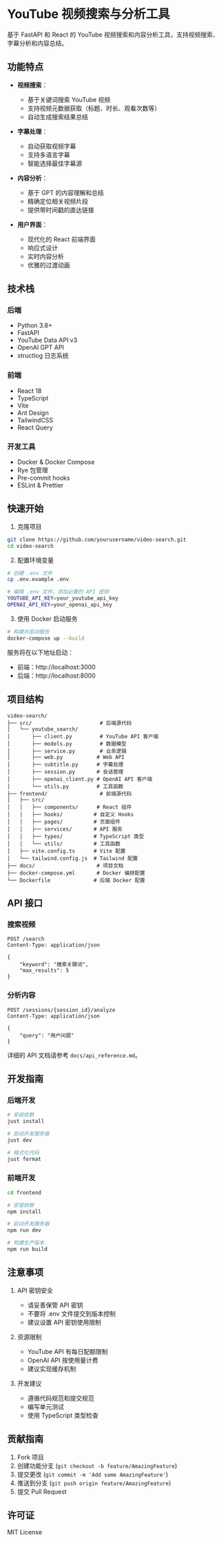 # YouTube 视频搜索与分析工具

基于 FastAPI 和 React 的 YouTube 视频搜索和内容分析工具，支持视频搜索、字幕分析和内容总结。

## 功能特点

- **视频搜索**：
  - 基于关键词搜索 YouTube 视频
  - 支持视频元数据获取（标题、时长、观看次数等）
  - 自动生成搜索结果总结

- **字幕处理**：
  - 自动获取视频字幕
  - 支持多语言字幕
  - 智能选择最佳字幕源

- **内容分析**：
  - 基于 GPT 的内容理解和总结
  - 精确定位相关视频片段
  - 提供带时间戳的直达链接

- **用户界面**：
  - 现代化的 React 前端界面
  - 响应式设计
  - 实时内容分析
  - 优雅的过渡动画

## 技术栈

### 后端
- Python 3.8+
- FastAPI
- YouTube Data API v3
- OpenAI GPT API
- structlog 日志系统

### 前端
- React 18
- TypeScript
- Vite
- Ant Design
- TailwindCSS
- React Query

### 开发工具
- Docker & Docker Compose
- Rye 包管理
- Pre-commit hooks
- ESLint & Prettier

## 快速开始

1. 克隆项目
```bash
git clone https://github.com/yourusername/video-search.git
cd video-search
```

2. 配置环境变量
```bash
# 创建 .env 文件
cp .env.example .env

# 编辑 .env 文件，添加必要的 API 密钥
YOUTUBE_API_KEY=your_youtube_api_key
OPENAI_API_KEY=your_openai_api_key
```

3. 使用 Docker 启动服务
```bash
# 构建并启动服务
docker-compose up --build
```

服务将在以下地址启动：
- 前端：http://localhost:3000
- 后端：http://localhost:8000

## 项目结构

```
video-search/
├── src/                      # 后端源代码
│   └── youtube_search/
│       ├── client.py         # YouTube API 客户端
│       ├── models.py         # 数据模型
│       ├── service.py        # 业务逻辑
│       ├── web.py           # Web API
│       ├── subtitle.py      # 字幕处理
│       ├── session.py       # 会话管理
│       ├── openai_client.py # OpenAI API 客户端
│       └── utils.py         # 工具函数
├── frontend/                 # 前端源代码
│   ├── src/
│   │   ├── components/      # React 组件
│   │   ├── hooks/          # 自定义 Hooks
│   │   ├── pages/          # 页面组件
│   │   ├── services/       # API 服务
│   │   ├── types/          # TypeScript 类型
│   │   └── utils/          # 工具函数
│   ├── vite.config.ts      # Vite 配置
│   └── tailwind.config.js  # Tailwind 配置
├── docs/                    # 项目文档
├── docker-compose.yml       # Docker 编排配置
└── Dockerfile              # 后端 Docker 配置
```

## API 接口

### 搜索视频
```http
POST /search
Content-Type: application/json

{
    "keyword": "搜索关键词",
    "max_results": 5
}
```

### 分析内容
```http
POST /sessions/{session_id}/analyze
Content-Type: application/json

{
    "query": "用户问题"
}
```

详细的 API 文档请参考 `docs/api_reference.md`。

## 开发指南

### 后端开发
```bash
# 安装依赖
just install

# 启动开发服务器
just dev

# 格式化代码
just format
```

### 前端开发
```bash
cd frontend

# 安装依赖
npm install

# 启动开发服务器
npm run dev

# 构建生产版本
npm run build
```

## 注意事项

1. API 密钥安全
   - 请妥善保管 API 密钥
   - 不要将 .env 文件提交到版本控制
   - 建议设置 API 密钥使用限制

2. 资源限制
   - YouTube API 有每日配额限制
   - OpenAI API 按使用量计费
   - 建议实现缓存机制

3. 开发建议
   - 遵循代码规范和提交规范
   - 编写单元测试
   - 使用 TypeScript 类型检查

## 贡献指南

1. Fork 项目
2. 创建功能分支 (`git checkout -b feature/AmazingFeature`)
3. 提交更改 (`git commit -m 'Add some AmazingFeature'`)
4. 推送到分支 (`git push origin feature/AmazingFeature`)
5. 提交 Pull Request

## 许可证

MIT License